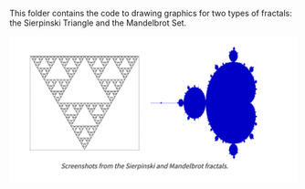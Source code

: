 This folder contains the code to drawing graphics for two types of fractals: the Sierpinski Triangle and the Mandelbrot Set.

![Screenshot](https://github.com/JiahuiTao/CppProjects/blob/master/3.Fractals/ScreenShot.png)
